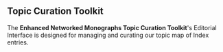 ## Topic Curation Toolkit

The __Enhanced Networked Monographs Topic Curation Toolkit__'s Editorial Interface is designed for managing and curating our topic map of Index entries.
